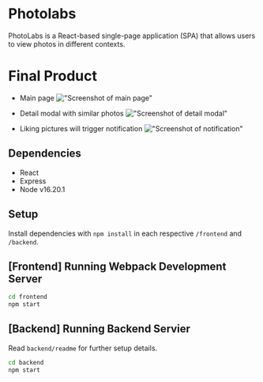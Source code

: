 # Photolabs

PhotoLabs is a React-based single-page application (SPA) that allows users to view photos in different contexts.

# Final Product
- Main page
!["Screenshot of main page"](https://github.com/davidteng95/photolabs-starter/blob/main/docs/Photolabs_main_page.png?raw=true)

- Detail modal with similar photos
!["Screenshot of detail modal"](https://github.com/davidteng95/photolabs-starter/blob/main/docs/Photolabs_detail_modal.png?raw=true)

- Liking pictures will trigger notification
!["Screenshot of notification"](https://github.com/davidteng95/photolabs-starter/blob/main/docs/Photolabs_notification.png?raw=true)

## Dependencies

- React
- Express
- Node v16.20.1

## Setup

Install dependencies with `npm install` in each respective `/frontend` and `/backend`.


## [Frontend] Running Webpack Development Server

```sh
cd frontend
npm start
```

## [Backend] Running Backend Servier

Read `backend/readme` for further setup details.

```sh
cd backend
npm start
```
